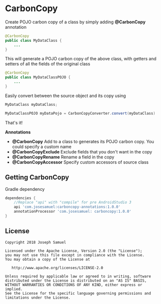 # CarbonCopy

Create POJO carbon copy of a class by simply adding **@CarbonCopy** annotation


```java
@CarbonCopy
public class MyDataClass {
    ...
}

```

This will generate a POJO carbon copy of the above class, with getters and setters of all the fields of the original class

```java
@CarbonCopy
public class MyDataClassPOJO {
    ...
}

```
Easily convert between the source object and its copy using

```java
MyDataClass myDataClass;

MyDataClassPOJO myDataPojo = CarbonCopyConverter.convert(myDataClass)

```



That's it! 


**Annotations**

* **@CarbonCopy** Add to a class to generates its POJO carbon copy. You could specify a custom name
* **@CarbonCopyExclude** Exclude fields that you don't want in the copy
* **@CarbonCopyRename** Rename a field in the copy
* **@CarbonCopyAccessor** Specify custom accessors of source class



Getting CarbonCopy
--------

Gradle dependency

```groovy
dependencies {
	//Replace "api" with "compile" for pre AndroidStudio 3
    api 'com.josesamuel:carboncopy-annotations:1.0.0'
    annotationProcessor 'com.josesamuel: carboncopy:1.0.0'
}
```


License
-------

    Copyright 2018 Joseph Samuel

    Licensed under the Apache License, Version 2.0 (the "License");
    you may not use this file except in compliance with the License.
    You may obtain a copy of the License at

       http://www.apache.org/licenses/LICENSE-2.0

    Unless required by applicable law or agreed to in writing, software
    distributed under the License is distributed on an "AS IS" BASIS,
    WITHOUT WARRANTIES OR CONDITIONS OF ANY KIND, either express or implied.
    See the License for the specific language governing permissions and
    limitations under the License.


